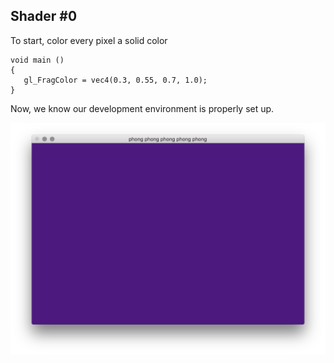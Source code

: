 ## Shader \#0

To start, color every pixel a solid color

```
void main ()
{
   gl_FragColor = vec4(0.3, 0.55, 0.7, 1.0);
}
```

Now, we know our development environment is properly set up. 

![step_00](https://github.com/vipyne/opengLOL/blob/master/screenshots/step_01.png "Shader \#0 output")

